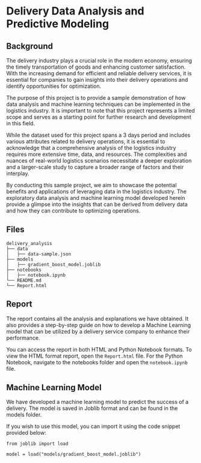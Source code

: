 # Delivery Data Analysis and Predictive Modeling

## Background
The delivery industry plays a crucial role in the modern economy, ensuring the timely transportation of goods and enhancing customer satisfaction. With the increasing demand for efficient and reliable delivery services, it is essential for companies to gain insights into their delivery operations and identify opportunities for optimization.

The purpose of this project is to provide a sample demonstration of how data analysis and machine learning techniques can be implemented in the logistics industry. It is important to note that this project represents a limited scope and serves as a starting point for further research and development in this field.

While the dataset used for this project spans a 3 days period and includes various attributes related to delivery operations, it is essential to acknowledge that a comprehensive analysis of the logistics industry requires more extensive time, data, and resources. The complexities and nuances of real-world logistics scenarios necessitate a deeper exploration and a larger-scale study to capture a broader range of factors and their interplay.

By conducting this sample project, we aim to showcase the potential benefits and applications of leveraging data in the logistics industry. The exploratory data analysis and machine learning model developed herein provide a glimpse into the insights that can be derived from delivery data and how they can contribute to optimizing operations.

## Files
```
delivery_analysis
├── data
│   ├── data-sample.json
├── models
│   ├── gradient_boost_model.joblib
├── notebooks
│   ├── notebook.ipynb
└── README.md
└── Report.html
```

## Report
The report contains all the analysis and explanations we have obtained. It also provides a step-by-step guide on how to develop a Machine Learning model that can be utilized by a delivery service company to enhance their performance.

You can access the report in both HTML and Python Notebook formats. To view the HTML format report, open the `Report.html` file. For the Python Notebook, navigate to the notebooks folder and open the `notebook.ipynb` file.  

## Machine Learning Model
We have developed a machine learning model to predict the success of a delivery. The model is saved in Joblib format and can be found in the models folder.

If you wish to use this model, you can import it using the code snippet provided below:

```
from joblib import load

model = load("models/gradient_boost_model.joblib")
```

